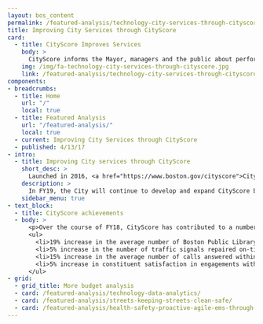 ```yaml
---
layout: bos_content
permalink: /featured-analysis/technology-city-services-through-cityscore/
title: Improving City Services through CityScore
card:
  - title: CityScore Improves Services
    body: >
      CityScore informs the Mayor, managers and the public about performance
    img: /img/fa-technology-city-services-through-cityscore.jpg
    link: /featured-analysis/technology-city-services-through-cityscore/
components:
- breadcrumbs:
  - title: Home
    url: "/"
    local: true
  - title: Featured Analysis
    url: "/featured-analysis/"
    local: true
  - current: Improving City Services through CityScore
  - published: 4/13/17
- intro:
  - title: Improving City services through CityScore
    short_desc: >
      Launched in 2016, <a href="https://www.boston.gov/cityscore">CityScore&reg;</a> is a tool designed to inform the Mayor, City managers, and the public about quality of life and the performance of City government by aggregating key performance metrics into one number.
    description: >
      In FY19, the City will continue to develop and expand CityScore by incorporating additional metrics and identifying new opportunities to improve the quality of life for those in Boston. CityScore is also an important metric by which the City prioritizes new investments.
    sidebar_menu: true
- text_block:
  - title: CityScore achievements
  - body: >
      <p>Over the course of FY18, CityScore has contributed to a number of City achievements, including:</p>
      <ul>
        <li>19% increase in the average number of Boston Public Library users</li>
        <li>5% increase in the number of traffic signals repaired on-time, resulting in safer and more efficient streets</li>
        <li>15% increase in the average number of calls answered within 30 seconds at the 311 Call Center, resulting in more expedient customer service for those interacting with the City</li>
        <li>5% increase in constituent satisfaction in engagements with the 311 Call Center</li>
      </ul>
- grid: 
  - grid_title: More budget analysis
  - card: /featured-analysis/technology-data-analytics/
  - card: /featured-analysis/streets-keeping-streets-clean-safe/
  - card: /featured-analysis/health-safety-proactive-agile-ems-through-data/
---
```

